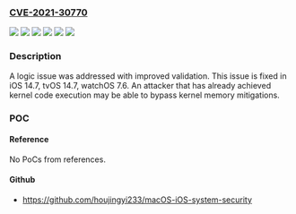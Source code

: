 ### [CVE-2021-30770](https://cve.mitre.org/cgi-bin/cvename.cgi?name=CVE-2021-30770)
![](https://img.shields.io/static/v1?label=Product&message=iOS&color=blue)
![](https://img.shields.io/static/v1?label=Product&message=tvOS&color=blue)
![](https://img.shields.io/static/v1?label=Product&message=watchOS&color=blue)
![](https://img.shields.io/static/v1?label=Version&message=%3C%2014.7%20&color=brighgreen)
![](https://img.shields.io/static/v1?label=Version&message=%3C%207.6%20&color=brighgreen)
![](https://img.shields.io/static/v1?label=Vulnerability&message=An%20attacker%20that%20has%20already%20achieved%20kernel%20code%20execution%20may%20be%20able%20to%20bypass%20kernel%20memory%20mitigations&color=brighgreen)

### Description

A logic issue was addressed with improved validation. This issue is fixed in iOS 14.7, tvOS 14.7, watchOS 7.6. An attacker that has already achieved kernel code execution may be able to bypass kernel memory mitigations.

### POC

#### Reference
No PoCs from references.

#### Github
- https://github.com/houjingyi233/macOS-iOS-system-security


